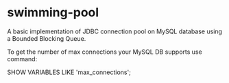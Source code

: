 # swimming-pool

A basic implementation of JDBC connection pool on MySQL database using a Bounded Blocking Queue.

To get the number of max connections your MySQL DB supports use command: 

SHOW VARIABLES LIKE 'max_connections';
